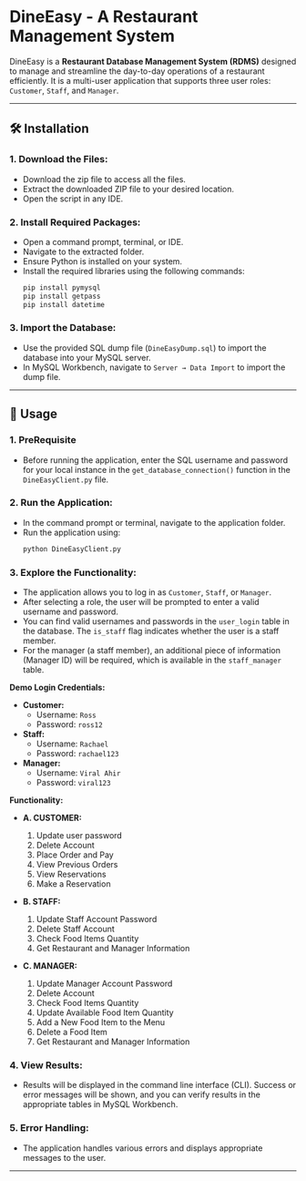 # DineEasy - A Restaurant Management System

DineEasy is a **Restaurant Database Management System (RDMS)** designed to manage and streamline the day-to-day operations of a restaurant efficiently. It is a multi-user application that supports three user roles: `Customer`, `Staff`, and `Manager`.

---

## 🛠️ Installation

### 1. **Download the Files:**

- Download the zip file to access all the files.
- Extract the downloaded ZIP file to your desired location.
- Open the script in any IDE.

### 2. **Install Required Packages:**

- Open a command prompt, terminal, or IDE.
- Navigate to the extracted folder.
- Ensure Python is installed on your system.
- Install the required libraries using the following commands:
  ```bash
  pip install pymysql
  pip install getpass
  pip install datetime
  ```

### 3. **Import the Database:**

- Use the provided SQL dump file (`DineEasyDump.sql`) to import the database into your MySQL server.
- In MySQL Workbench, navigate to `Server → Data Import` to import the dump file.

---

## 🚀 Usage

### 1. **PreRequisite**

- Before running the application, enter the SQL username and password for your local instance in the `get_database_connection()` function in the `DineEasyClient.py` file.

### 2. **Run the Application:**

- In the command prompt or terminal, navigate to the application folder.
- Run the application using:
  ```bash
  python DineEasyClient.py
  ```

### 3. **Explore the Functionality:**

- The application allows you to log in as `Customer`, `Staff`, or `Manager`.
- After selecting a role, the user will be prompted to enter a valid username and password.
- You can find valid usernames and passwords in the `user_login` table in the database. The `is_staff` flag indicates whether the user is a staff member.
- For the manager (a staff member), an additional piece of information (Manager ID) will be required, which is available in the `staff_manager` table.

**Demo Login Credentials:**

- **Customer:**
  - Username: `Ross`
  - Password: `ross12`
- **Staff:**
  - Username: `Rachael`
  - Password: `rachael123`
- **Manager:**
  - Username: `Viral Ahir`
  - Password: `viral123`

**Functionality:**

- **A. CUSTOMER:**

  1.  Update user password
  2.  Delete Account
  3.  Place Order and Pay
  4.  View Previous Orders
  5.  View Reservations
  6.  Make a Reservation

- **B. STAFF:**

  1.  Update Staff Account Password
  2.  Delete Staff Account
  3.  Check Food Items Quantity
  4.  Get Restaurant and Manager Information

- **C. MANAGER:**
  1.  Update Manager Account Password
  2.  Delete Account
  3.  Check Food Items Quantity
  4.  Update Available Food Item Quantity
  5.  Add a New Food Item to the Menu
  6.  Delete a Food Item
  7.  Get Restaurant and Manager Information

### 4. **View Results:**

- Results will be displayed in the command line interface (CLI). Success or error messages will be shown, and you can verify results in the appropriate tables in MySQL Workbench.

### 5. **Error Handling:**

- The application handles various errors and displays appropriate messages to the user.

---
